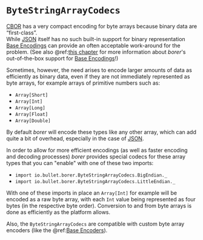`ByteStringArrayCodecs`
=======================

[CBOR] has a very compact encoding for byte arrays because binary data are “first-class”.<br>
While [JSON] itself has no such built-in support for binary representation [Base Encodings] can provide an often
acceptable work-around for the problem.
(See also @ref:[this chapter](JSON-specifics.md#base-encodings-for-binary-data) for more information about _borer_'s
out-of-the-box support for [Base Encodings]!) 

Sometimes, however, the need arises to encode larger amounts of data as efficiently as binary data, even if they are
not immediately represented as byte arrays, for example arrays of primitive numbers such as:

- `Array[Short]`
- `Array[Int]`
- `Array[Long]`
- `Array[Float]`
- `Array[Double]`

By default _borer_ will encode these types like any other array, which can add quite a bit of overhead, especially
in the case of [JSON].

In order to allow for more efficient encodings (as well as faster encoding and decoding processes) _borer_
provides special codecs for these array types that you can "enable" with one of these two imports:

- `import io.bullet.borer.ByteStringArrayCodecs.BigEndian._`
- `import io.bullet.borer.ByteStringArrayCodecs.LittleEndian._`

With one of these imports in place an `Array[Int]` for example will be encoded as a raw byte array, with each `Int`
value being represented as four bytes (in the respective byte order). Conversion to and from byte arrays is done as
efficiently as the platform allows.

Also, the `ByteStringArrayCodecs` are compatible with custom byte array encoders (like the
@ref:[Base Encoders](JSON-specifics.md#base-encodings-for-binary-data)).  

  [CBOR]: http://cbor.io/
  [JSON]: http://json.org/
  [Base Encodings]: https://tools.ietf.org/html/rfc4648